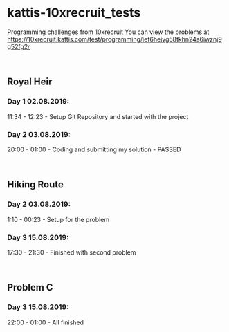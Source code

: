 # kattis-10xrecruit_tests
Programming challenges from 10xrecruit
You can view the problems at https://10xrecruit.kattis.com/test/programming/ief6heivg58tkhn24s6iwznj9g52fg2r

</br>

## Royal Heir
### Day 1 02.08.2019:
11:34 - 12:23 - Setup Git Repository and started with the project

### Day 2 03.08.2019:
20:00 - 01:00 - Coding and submitting my solution - PASSED

</br>

## Hiking Route
### Day 2 03.08.2019:
1:10 - 00:23 - Setup for the problem

### Day 3 15.08.2019:
17:30 - 21:30 - Finished with second problem

</br>

## Problem C
### Day 3 15.08.2019:
22:00 - 01:00 - All finished
